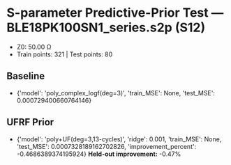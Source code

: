 # S-parameter Predictive-Prior Test — BLE18PK100SN1_series.s2p (S12)
- Z0: 50.00 Ω
- Train points: 321  |  Test points: 80

## Baseline
- {'model': 'poly_complex_logf(deg=3)', 'train_MSE': None, 'test_MSE': 0.000729400660764146}

## UFRF Prior
- {'model': 'poly+UF(deg=3,13-cycles)', 'ridge': 0.001, 'train_MSE': None, 'test_MSE': 0.0007328189162702826, 'improvement_percent': -0.4686389374195924}
**Held-out improvement:** -0.47%